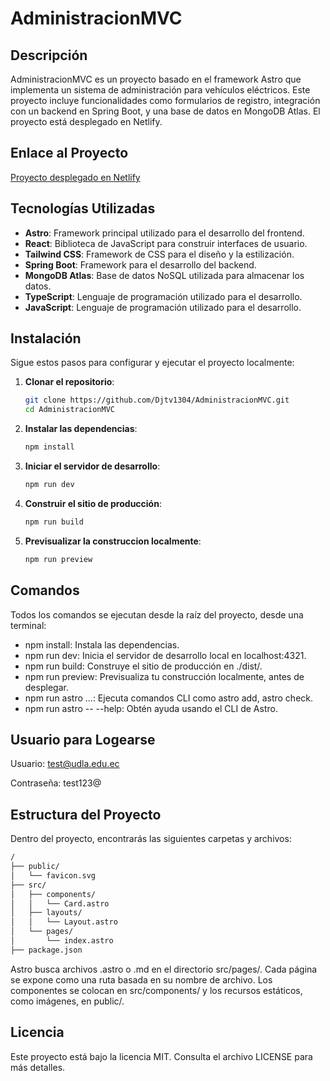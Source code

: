# AdministracionMVC

## Descripción

AdministracionMVC es un proyecto basado en el framework Astro que implementa un sistema de administración para vehículos eléctricos. Este proyecto incluye funcionalidades como formularios de registro, integración con un backend en Spring Boot, y una base de datos en MongoDB Atlas. El proyecto está desplegado en Netlify.

## Enlace al Proyecto

[Proyecto desplegado en Netlify](https://core-web-engineering.netlify.app/)

## Tecnologías Utilizadas

- **Astro**: Framework principal utilizado para el desarrollo del frontend.
- **React**: Biblioteca de JavaScript para construir interfaces de usuario.
- **Tailwind CSS**: Framework de CSS para el diseño y la estilización.
- **Spring Boot**: Framework para el desarrollo del backend.
- **MongoDB Atlas**: Base de datos NoSQL utilizada para almacenar los datos.
- **TypeScript**: Lenguaje de programación utilizado para el desarrollo.
- **JavaScript**: Lenguaje de programación utilizado para el desarrollo.

## Instalación

Sigue estos pasos para configurar y ejecutar el proyecto localmente:

1. **Clonar el repositorio**:
   ```bash
   git clone https://github.com/Djtv1304/AdministracionMVC.git
   cd AdministracionMVC
2. **Instalar las dependencias**:
    ```bash
    npm install
    ```
3. **Iniciar el servidor de desarrollo**:
     ```bash
    npm run dev
    ```
5. **Construir el sitio de producción**:
     ```bash
    npm run build
    ```
6. **Previsualizar la construccion localmente**:
     ```bash
    npm run preview
    ```
## Comandos
Todos los comandos se ejecutan desde la raíz del proyecto, desde una terminal:

- npm install: Instala las dependencias.
- npm run dev: Inicia el servidor de desarrollo local en localhost:4321.
- npm run build: Construye el sitio de producción en ./dist/.
- npm run preview: Previsualiza tu construcción localmente, antes de desplegar.
- npm run astro ...: Ejecuta comandos CLI como astro add, astro check.
- npm run astro -- --help: Obtén ayuda usando el CLI de Astro.

## Usuario para Logearse
Usuario: test@udla.edu.ec

Contraseña: test123@

## Estructura del Proyecto
Dentro del proyecto, encontrarás las siguientes carpetas y archivos:

```bash
/
├── public/
│   └── favicon.svg
├── src/
│   ├── components/
│   │   └── Card.astro
│   ├── layouts/
│   │   └── Layout.astro
│   └── pages/
│       └── index.astro
├── package.json
```
Astro busca archivos .astro o .md en el directorio src/pages/. Cada página se expone como una ruta basada en su nombre de archivo. Los componentes se colocan en src/components/ y los recursos estáticos, como imágenes, en public/.
## Licencia
Este proyecto está bajo la licencia MIT. Consulta el archivo LICENSE para más detalles.